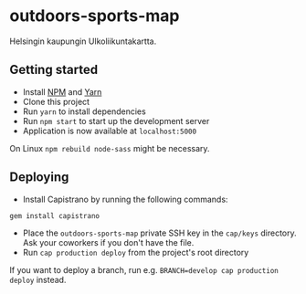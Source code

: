 # outdoors-sports-map

Helsingin kaupungin Ulkoliikuntakartta.

## Getting started

- Install [NPM](https://www.npmjs.com/) and [Yarn](https://yarnpkg.com)
- Clone this project
- Run `yarn` to install dependencies
- Run `npm start` to start up the development server
- Application is now available at `localhost:5000`

On Linux `npm rebuild node-sass` might be necessary.

## Deploying

* Install Capistrano by running the following commands:

```
gem install capistrano
```

* Place the `outdoors-sports-map` private SSH key in the `cap/keys` directory. Ask your coworkers if you 
don't have the file.
* Run `cap production deploy` from the project's root directory

If you want to deploy a branch, run e.g. `BRANCH=develop cap production deploy` instead.
